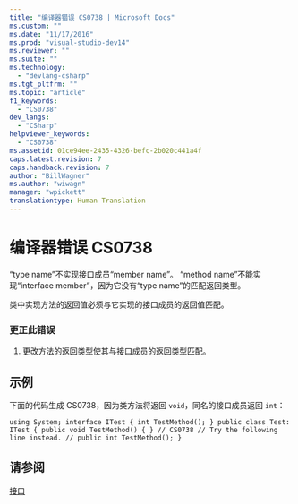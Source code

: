 ```yaml
---
title: "编译器错误 CS0738 | Microsoft Docs"
ms.custom: ""
ms.date: "11/17/2016"
ms.prod: "visual-studio-dev14"
ms.reviewer: ""
ms.suite: ""
ms.technology: 
  - "devlang-csharp"
ms.tgt_pltfrm: ""
ms.topic: "article"
f1_keywords: 
  - "CS0738"
dev_langs: 
  - "CSharp"
helpviewer_keywords: 
  - "CS0738"
ms.assetid: 01ce94ee-2435-4326-befc-2b020c441a4f
caps.latest.revision: 7
caps.handback.revision: 7
author: "BillWagner"
ms.author: "wiwagn"
manager: "wpickett"
translationtype: Human Translation
---
```

# 编译器错误 CS0738
“type name”不实现接口成员“member name”。 “method name”不能实现“interface member”，因为它没有“type name”的匹配返回类型。  
  
 类中实现方法的返回值必须与它实现的接口成员的返回值匹配。  
  
### 更正此错误  
  
1.  更改方法的返回类型使其与接口成员的返回类型匹配。  
  
## 示例  
 下面的代码生成 CS0738，因为类方法将返回 `void`，同名的接口成员返回 `int`：  
  
```  
using System; interface ITest { int TestMethod(); } public class Test: ITest { public void TestMethod() { } // CS0738 // Try the following line instead. // public int TestMethod(); }  
```  
  
## 请参阅  
 [接口](../../csharp/programming-guide/interfaces/index.md)